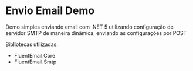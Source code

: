 # Envio Email Demo
Demo simples enviando email com .NET 5 utilizando configuração de servidor SMTP de maneira dinâmica, enviando as configurações por POST

Bibliotecas utilizadas:
- FluentEmail.Core
- FluentEmail.Smtp
